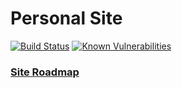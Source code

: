 # Personal Site
[![Build Status](https://travis-ci.com/randolphpark/randolphpark.github.io.svg?branch=development)](https://travis-ci.com/randolphpark/randolphpark.github.io)
[![Known Vulnerabilities](https://snyk.io/test/github/randolphpark/randolphpark.github.io/badge.svg)](https://snyk.io/test/github/randolphpark/randolphpark.github.io) 

### [Site Roadmap](https://github.com/randolphpark/randolphpark.github.io/projects/1)